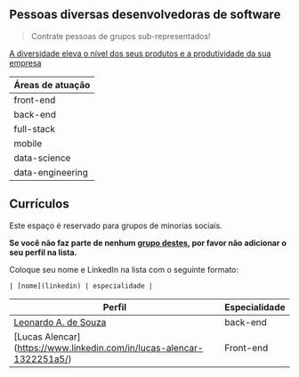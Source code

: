 ## Pessoas diversas desenvolvedoras de software

> Contrate pessoas de grupos sub-representados! 

[A diversidade eleva o nível dos seus produtos e a produtividade da sua empresa](https://www.mckinsey.com/business-functions/organization/our-insights/delivering-through-diversity?cid=soc-web#)

| Áreas de atuação |
| -- | 
| front-end |
| back-end |
| full-stack |
| mobile |
| data-science |
| data-engineering |

## Currículos

Este espaço é reservado para grupos de minorias sociais. 

**Se você não faz parte de nenhum [grupo destes](https://brasilescola.uol.com.br/sociologia/minorias-sociais.htm), por favor não adicionar o seu perfil na lista.**

Coloque seu nome e LinkedIn na lista com o seguinte formato:

```
| [nome](linkedin) | especialidade | 
```

| Perfil | Especialidade | 
| -- | -- | 
| [Leonardo A. de Souza](https://www.linkedin.com/in/lsouza42/) | back-end | 
| [Lucas Alencar] (https://www.linkedin.com/in/lucas-alencar-1322251a5/) | Front-end |
